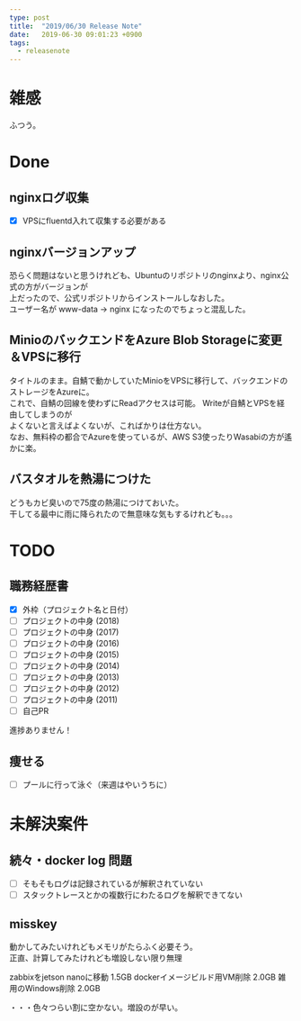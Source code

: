 ```yaml
---
type: post
title:  "2019/06/30 Release Note"
date:   2019-06-30 09:01:23 +0900
tags:
  - releasenote
---
```

# 雑感

ふつう。

# Done

## nginxログ収集

- [x] VPSにfluentd入れて収集する必要がある

## nginxバージョンアップ

恐らく問題はないと思うけれども、Ubuntuのリポジトリのnginxより、nginx公式の方がバージョンが  
上だったので、公式リポジトリからインストールしなおした。  
ユーザー名が www-data -> nginx になったのでちょっと混乱した。

## MinioのバックエンドをAzure Blob Storageに変更＆VPSに移行

タイトルのまま。自鯖で動かしていたMinioをVPSに移行して、バックエンドのストレージをAzureに。  
これで、自鯖の回線を使わずにReadアクセスは可能。 Writeが自鯖とVPSを経由してしまうのが  
よくないと言えばよくないが、こればかりは仕方ない。  
なお、無料枠の都合でAzureを使っているが、AWS S3使ったりWasabiの方が遙かに楽。

## バスタオルを熱湯につけた

どうもカビ臭いので75度の熱湯につけておいた。  
干してる最中に雨に降られたので無意味な気もするけれども。。。

# TODO 

## 職務経歴書

- [x] 外枠（プロジェクト名と日付）
- [ ] プロジェクトの中身 (2018)
- [ ] プロジェクトの中身 (2017)
- [ ] プロジェクトの中身 (2016)
- [ ] プロジェクトの中身 (2015)
- [ ] プロジェクトの中身 (2014)
- [ ] プロジェクトの中身 (2013)
- [ ] プロジェクトの中身 (2012)
- [ ] プロジェクトの中身 (2011)
- [ ] 自己PR

進捗ありません！

## 痩せる

- [ ] プールに行って泳ぐ（来週はやいうちに）

# 未解決案件

## 続々・docker log 問題

- [ ] そもそもログは記録されているが解釈されていない
- [ ] スタックトレースとかの複数行にわたるログを解釈できてない

## misskey

動かしてみたいけれどもメモリがたらふく必要そう。  
正直、計算してみたけれども増設しない限り無理

zabbixをjetson nanoに移動    1.5GB
dockerイメージビルド用VM削除   2.0GB
雑用のWindows削除            2.0GB

・・・色々つらい割に空かない。増設のが早い。

